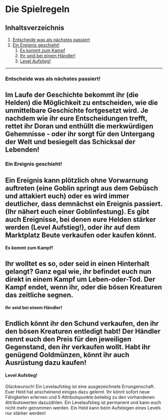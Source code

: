 # Die Spielregeln

## Inhaltsverzeichnis
1. [Entscheide was als nächstes passiert](#Phase1)
2. [Ein Ereignis geschieht!](#Phase2)
    1. [Es kommt zum Kampf](#Phase2.1)
    2. [Ihr seid bei einem Händler!](#Phase2.2)
    3. [Level Aufstieg!](#Phase2.3)
---
### Entscheide was als nächstes passiert! <a name="Phase1"></a>
Im Laufe der Geschichte bekommt ihr (die Helden) die Möglichkeit zu entscheiden, wie die unmittelbare Geschichte fortgesetzt wird. Je nachdem wie ihr eure Entscheidungen trefft, rettet ihr Doran und enthüllt die merkwürdigen Gehemnisse - oder ihr sorgt für den Untergang der Welt und besiegelt das Schicksal der Lebenden!
---
### Ein Ereignis geschieht! <a name="Phase2"></a>
Ein Ereignis kann plötzlich ohne Vorwarnung auftreten (eine Goblin springt aus dem Gebüsch und attakiert euch) oder es wird immer deutlicher, dass demnächst ein Ereignis passiert. (Ihr nähert euch einer Goblinfestung). Es gibt auch Ereignisse, bei denen eure Helden stärker werden (Level Aufstieg!), oder ihr auf dem Marktplatz Beute verkaufen oder kaufen könnt.
---
#### Es kommt zum Kampf! <a name="Phase2.1"></a>
Ihr wolltet es so, oder seid in einen Hinterhalt gelangt? Ganz egal wie, ihr befindet euch nun direkt in einem Kampf um Leben-oder-Tod. Der Kampf endet, wenn ihr, oder die bösen Kreaturen das zeitliche segnen.
---
#### Ihr seid bei einem Händler! <a name="Phase2.2"></a>
Endlich könnt ihr den Schund verkaufen, den ihr den bösen Kreaturen entledigt habt! Der Händler nennt euch den Preis für den jeweiligen Gegenstand, den ihr verkaufen wollt. Habt ihr genügend Goldmünzen, könnt ihr auch Ausrüstung dazu kaufen!
---
#### Level Aufstieg! <a name="Phase2.3"></a>
Glückwunsch! Ein Levelaufstieg ist eine ausgezeichnete Errungenschaft. Euer Held hat anscheinend einiges dazu gelernt. Ihr könnt sofort neue Fähigkeiten erlernen und 5 Attributspunkte beliebig zu den vorhandenen Attributswerten dazuzählen. Ein Levelaufstieg ist permanent und kann euch nicht mehr genommen werden. Ein Held kann beim Aufsteigen eines Levels nur stärker werden!
